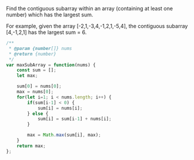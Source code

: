Find the contiguous subarray within an array (containing at least one number) which has the largest sum.

For example, given the array [-2,1,-3,4,-1,2,1,-5,4],
the contiguous subarray [4,-1,2,1] has the largest sum = 6.

```js
/**
 * @param {number[]} nums
 * @return {number}
 */
var maxSubArray = function(nums) {
    const sum = [];
    let max;

    sum[0] = nums[0];
    max = nums[0];
    for(let i=1; i < nums.length; i++) {
        if(sum[i-1] < 0) {
            sum[i] = nums[i];
        } else {
            sum[i] = sum[i-1] + nums[i];
        }

        max = Math.max(sum[i], max);
    }
    return max;
};
```
